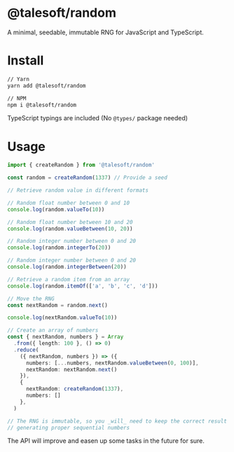 @talesoft/random
================

A minimal, seedable, immutable RNG for JavaScript and TypeScript.

Install
=======

```bash
// Yarn
yarn add @talesoft/random

// NPM
npm i @talesoft/random
```

TypeScript typings are included (No `@types/` package needed)

Usage
=====

```ts
import { createRandom } from '@talesoft/random'

const random = createRandom(1337) // Provide a seed

// Retrieve random value in different formats

// Random float number between 0 and 10
console.log(random.valueTo(10))

// Random float number between 10 and 20
console.log(random.valueBetween(10, 20))

// Random integer number between 0 and 20
console.log(random.integerTo(20))

// Random integer number between 0 and 20
console.log(random.integerBetween(20))

// Retrieve a random item from an array
console.log(random.itemOf(['a', 'b', 'c', 'd']))

// Move the RNG
const nextRandom = random.next()

console.log(nextRandom.valueTo(10))

// Create an array of numbers
const { nextRandom, numbers } = Array
  .from({ length: 100 }, () => 0)
  .reduce(
    ({ nextRandom, numbers }) => ({
      numbers: [...numbers, nextRandom.valueBetween(0, 100)],
      nextRandom: nextRandom.next()
    }),
    {
      nextRandom: createRandom(1337),
      numbers: []
    },
  )

// The RNG is immutable, so you _will_ need to keep the correct result in order to continue
// generating proper sequential numbers
```

The API will improve and easen up some tasks in the future for sure.
